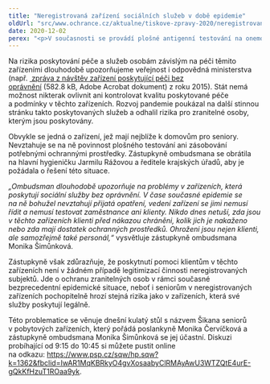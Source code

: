 ```yaml
---
title: "Neregistrovaná zařízení sociálních služeb v době epidemie"
oldUrl: "src/www.ochrance.cz/aktualne/tiskove-zpravy-2020/neregistrovana-zarizeni-socialnich-sluzeb-v-dobe-epidemie"
date: 2020-12-02
perex: "<p>V současnosti se provádí plošné antigenní testování na onemocnění COVID 19 v zařízeních sociálních služeb a míří do nich také potřebné ochranné zdravotní prostředky. Určitá část péče o seniory je však poskytována mimo systém, v neregistrovaných zařízeních sociálních služeb, která poskytují péči bez oprávnění a bez kontroly.</p>"
---
```


<!-- imported from the old website -->

<p>Na rizika poskytování péče a služeb osobám závislým na péči těmito zařízeními dlouhodobě upozorňujeme veřejnost i odpovědná ministerstva (např. <a title="Otevření do nového okna" href="https://www.ochrance.cz/fileadmin/user_upload/ochrana_osob/ZARIZENI/Socialni_sluzby/SZ-Neregistrovana_web.pdf" target="_blank"><img alt="" src="https://www.ochrance.cz/typo3/ext/od_linkdesc/icons/pdf.gif" class="od_linkdesc_icon" /> zpráva z návštěv zařízení poskytující péči bez oprávnění</a> (582.8 kB, Adobe Acrobat dokument) z roku 2015). Stát nemá možnost nikterak ovlivnit ani kontrolovat kvalitu poskytované péče a podmínky v těchto zařízeních. Rozvoj pandemie poukázal na další stinnou stránku takto poskytovaných služeb a odhalil rizika pro zranitelné osoby, kterým jsou poskytovány. </p> <p>Obvykle se jedná o zařízení, jež mají nejblíže k domovům pro seniory. Nevztahuje se na ně povinnost plošného testování ani zásobování potřebnými ochrannými prostředky. Zástupkyně ombudsmana se obrátila na hlavní hygieničku Jarmilu Rážovou a ředitele krajských úřadů, aby je požádala o řešení této situace. </p> <p><i>„Ombudsman dlouhodobě upozorňuje na problémy v zařízeních, která poskytují sociální služby bez oprávnění. V čase současné epidemie se na ně bohužel nevztahují přijatá opatření, vedení zařízení se jimi nemusí řídit a nemusí testovat zaměstnance ani klienty. Nikdo dnes netuší, zda jsou v těchto zařízeních klienti před nákazou chráněni, kolik jich je nakaženo nebo zda mají dostatek ochranných prostředků. Ohroženi jsou nejen klienti, ale samozřejmě také personál,“</i> vysvětluje zástupkyně ombudsmana Monika Šimůnková. </p> <p>Zástupkyně však zdůrazňuje, že poskytnutí pomoci klientům v těchto zařízeních není v žádném případě legitimizací činnosti neregistrovaných subjektů. Jde o ochranu zranitelných osob v rámci současné bezprecedentní epidemické situace, neboť i seniorům v neregistrovaných zařízeních pochopitelně hrozí stejná rizika jako v zařízeních, která své služby poskytují legálně. </p> <p>Této problematice se věnuje dnešní kulatý stůl s názvem Šikana seniorů v pobytových zařízeních, který pořádá poslankyně Monika Červíčková a zástupkyně ombudsmana Monika Šimůnková se jej účastní. Diskuzi probíhající od 9:15 do 10:45 si můžete pustit online na odkazu: <a href="https://www.psp.cz/sqw/hp.sqw?k=1362&amp;fbclid=IwAR1MqKBRkyO4gvXosaabyClRMAyAwU3WTZQtE4urE-gQkKfHzuT1ROaa9yk" target="_blank">https://www.psp.cz/sqw/hp.sqw?k=1362&amp;fbclid=IwAR1MqKBRkyO4gvXosaabyClRMAyAwU3WTZQtE4urE-gQkKfHzuT1ROaa9yk</a>.</p>
